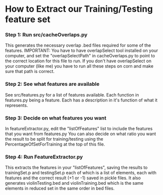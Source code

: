 How to Extract our Training/Testing feature set
==========================

### Step 1: Run src/cacheOverlaps.py
This generates the necessary overlap .bed files required for some of the features. IMPORTANT: You have to have overlapSelect tool installed on your computer, and set the "overlapSelectPath" in cacheOverlaps.py to point to the correct location for this file to run. If you don't have overlapSelect on your computer (like me) you have to run all these steps on corn and make sure that path is correct. 

### Step 2: See what features are available
See src/features.py for a list of features available. Each function in features.py being a feature. Each has a description in it's function of what it represents.

### Step 3: Decide on what features you want
In featureExtractor.py, edit the "listOfFeatures" list to include the features that you want from features.py
You can also decide on what ratio you want the result to be split for training/testing using the PercentageOfSetForTraining at the top of this file.

### Step 4: Run FeatureExtractor.py
This extracts the features in your "listOfFeatures", saving the results to trainingSet.p and testingSet.p each of which is a list of elements, each with features and the correct result (+1 or -1) saved in pickle files.
It also generates violinTesting.bed and violinTraining.bed which is the same elements in reduced set in the same order in bed files.